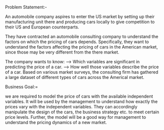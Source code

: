 Problem Statement:-

An automobile company aspires to enter the US market by setting up their manufacturing unit there and producing cars locally 
to give competition to their US and European counterparts. 

They have contracted an automobile consulting company to understand the factors on which the pricing of cars depends. 
Specifically, they want to understand the factors affecting the pricing of cars in the American market, 
since those may be very different from the there market. 
 
The company wants to know:
--> Which variables are significant in predicting the price of a car.
--> How well those variables describe the price of a car.
Based on various market surveys, the consulting firm has gathered a large dataset of different types of cars across the Americal market.


Business Goal:= 

we are required to model the price of cars with the available independent variables. 
It will be used by the management to understand how exactly the prices vary with the independent variables. 
They can accordingly manipulate the design of the cars, the business strategy etc. to meet certain price levels. 
Further, the model will be a good way for management to understand the pricing dynamics of a new market. 
